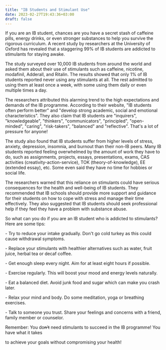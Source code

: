 ```yaml
---
title: "IB Students and Stimulant Use"
date: 2023-02-27T19:43:36+03:00
draft: false
---
```


If you are an IB student, chances are you have a secret stash of caffeine pills, energy drinks, or even stronger substances to help you survive the rigorous curriculum. A recent study by researchers at the University of Oxford has revealed that a staggering 99% of IB students are addicted to stimulants for staying awake.



The study surveyed over 10,000 IB students from around the world and asked them about their use of stimulants such as caffeine, nicotine, modafinil, Adderall, and Ritalin. The results showed that only 1% of IB students reported never using any stimulants at all. The rest admitted to using them at least once a week, with some using them daily or even multiple times a day.



The researchers attributed this alarming trend to the high expectations and demands of the IB programme. According to their website, "IB students often perform better" and "develop strong academic, social and emotional characteristics". They also claim that IB students are "inquirers", "knowledgeable", "thinkers", "communicators", "principled", "open-minded", "caring", "risk-takers", "balanced" and "reflective". That's a lot of pressure for anyone!



The study also found that IB students suffer from higher levels of stress, anxiety, depression, insomnia, and burnout than their non-IB peers. Many IB students reported feeling overwhelmed by the amount of work they have to do, such as assignments, projects, essays, presentations, exams, CAS activities (creativity-action-service), TOK (theory-of-knowledge), EE (extended essay), etc. Some even said they have no time for hobbies or social life.



The researchers warned that this reliance on stimulants could have serious consequences for the health and well-being of IB students. They recommended that IB schools should provide more support and guidance for their students on how to cope with stress and manage their time effectively. They also suggested that IB students should seek professional help if they feel they have a problem with substance abuse.



So what can you do if you are an IB student who is addicted to stimulants? Here are some tips:



\- Try to reduce your intake gradually. Don't go cold turkey as this could cause withdrawal symptoms.

\- Replace your stimulants with healthier alternatives such as water, fruit juice, herbal tea or decaf coffee.

\- Get enough sleep every night. Aim for at least eight hours if possible.

\- Exercise regularly. This will boost your mood and energy levels naturally.

\- Eat a balanced diet. Avoid junk food and sugar which can make you crash later.

\- Relax your mind and body. Do some meditation, yoga or breathing exercises.

\- Talk to someone you trust. Share your feelings and concerns with a friend, family member or counselor.



Remember: You do~~n't~~ need stimulants to succeed in the IB programme! You have what it takes

to achieve your goals without compromising your health!
